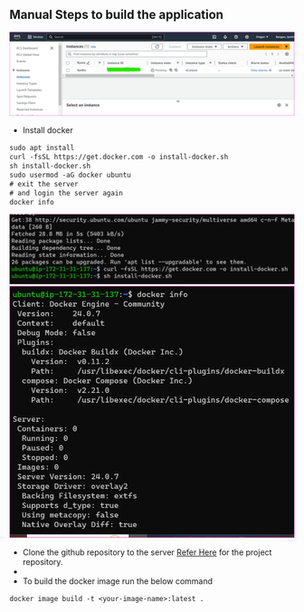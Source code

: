Manual Steps to build the application
---------------------------------------
![Preview](Images/jenkins.png)
* Install docker
```
sudo apt install
curl -fsSL https://get.docker.com -o install-docker.sh
sh install-docker.sh
sudo usermod -aG docker ubuntu
# exit the server
# and login the server again
docker info

```
![Preview](Images/jenkins1.png)
![Preview](Images/jenkins2.png)

* Clone the github repository to the server [Refer Here](https://github.com/rajkumarqt/ProjectsRelated/tree/main/devsecopsproject) for the project repository.
* 
* To build the docker image run the below command
```
docker image build -t <your-image-name>:latest .
```